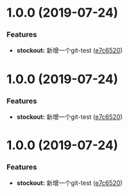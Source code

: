 # 1.0.0 (2019-07-24)


### Features

* **stockout:** 新增一个git-test ([e7c6520](https://github.com/zxc6286747/testgit/commit/e7c6520))



# 1.0.0 (2019-07-24)


### Features

* **stockout:** 新增一个git-test ([e7c6520](https://github.com/zxc6286747/testgit/commit/e7c6520))



# 1.0.0 (2019-07-24)


### Features

* **stockout:** 新增一个git-test ([e7c6520](https://github.com/zxc6286747/testgit/commit/e7c6520))



